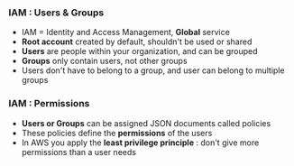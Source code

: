 ### IAM : Users & Groups
- IAM = Identity and Access Management, <Strong>Global</Strong> service
- <Strong>Root account</Strong> created by default, shouldn't be used or shared
- <Strong>Users</Strong> are people within your organization, and can be grouped
- <Strong>Groups</Strong> only contain users, not other groups
- Users don't have to belong to a group, and user can belong to multiple groups

### IAM : Permissions
- <Strong>Users or Groups</Strong> can be assigned JSON documents called policies
- These policies define the <Strong>permissions</Strong> of the users
- In AWS you apply the <Strong>least privilege principle</Strong> : don't give more permissions than a user needs